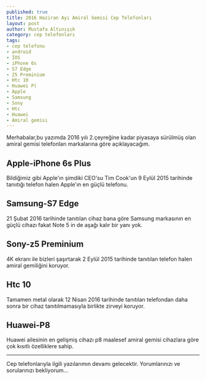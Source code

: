```yaml
---
published: true
title: 2016 Haziran Ayı Amiral Gemisi Cep Telefonları
layout: post
author: Mustafa Altınışık
category: cep telefonları
tags:
- cep telefonu
- android
- İOS
- iPhone 6s
- S7 Edge
- Z5 Preminium
- Htc 10
- Huawei P(
- Apple
- Samsung
- Sony
- Htc
- Huawei
- Amiral gemisi
---
```

Merhabalar,bu yazımda 2016 yılı 2.çeyreğine kadar piyasaya sürülmüş olan amiral gemisi telefonları markalarına göre açıklayacağım.

## Apple-iPhone 6s Plus
Bildiğimiz gibi Apple'ın şimdiki CEO'su Tim Cook'un 9 Eylül 2015 tarihinde tanııtığı telefon halen Apple'ın en güçlü telefonu.

## Samsung-S7 Edge
21 Şubat 2016 tarihinde tanıtılan cihaz bana göre Samsung markasının en güçlü cihazı fakat Note 5 in de aşağı kalır bir yanı yok.

## Sony-z5 Preminium
4K ekranı ile bizleri şaşırtarak 2 Eylül 2015 tarihinde tanıtılan telefon halen amiral gemiliğini koruyor.

## Htc 10
Tamamen metal olarak 12 Nisan 2016 tarihinde tanıtılan telefondan daha sonra bir cihaz tanıtılmamasıyla birlikte zirveyi koruyor.

## Huawei-P8
Huawei ailesinin en gelişmiş cihazı p8 maalesef amiral gemisi cihazlara göre çok kısıtlı özelliklere sahip.

************

Cep telefonlarıyla ilgili yazılarımın devamı gelecektir.
Yorumlarınızı ve sorularınızı bekliyorum...
